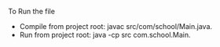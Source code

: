 To Run the file

- Compile from project root: javac src/com/school/Main.java.
- Run from project root: java -cp src com.school.Main.